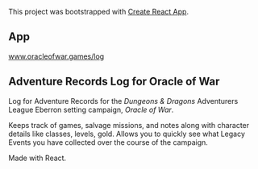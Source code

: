 This project was bootstrapped with [Create React App](https://github.com/facebook/create-react-app).

## App

www.oracleofwar.games/log


## Adventure Records Log for Oracle of War

Log for Adventure Records for the *Dungeons & Dragons* Adventurers League Eberron setting campaign, *Oracle of War*.

Keeps track of games, salvage missions, and notes along with character details like classes, levels, gold. Allows you to quickly see what Legacy Events you have collected over the course of the campaign.

Made with React.
